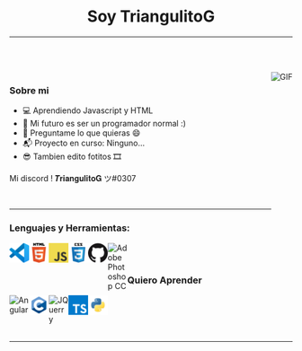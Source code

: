 <p>
  <h1 align="center"><b>Soy TriangulitoG</b></h1>
</p>

***

<p align="center">
<br>
</p>

<br>

<img align="right" height="270px" alt="GIF" src="https://i.imgur.com/lAuVRoj.png" />

### Sobre mi
- 💻 Aprendiendo Javascript y HTML
- 🥅 Mi futuro es ser un programador normal :)
- 💬 Preguntame lo que quieras :smile:
- 📬 Proyecto en curso: Ninguno... 
- 😎 Tambien edito fotitos 🎞

Mi discord ! 𝑻𝐫𝐢𝐚𝐧𝐠𝐮𝐥𝐢𝐭𝐨𝐆 ツ#0307

<br>

***

### Lenguajes y Herramientas: 

<img align="left" alt="Visual Studio Code" width="35px" src="https://raw.githubusercontent.com/github/explore/80688e429a7d4ef2fca1e82350fe8e3517d3494d/topics/visual-studio-code/visual-studio-code.png" />
<img align="left" alt="HTML5" width="35px" src="https://raw.githubusercontent.com/github/explore/80688e429a7d4ef2fca1e82350fe8e3517d3494d/topics/html/html.png" />
<img align="left" alt="JavaScript" width="35px" src="https://raw.githubusercontent.com/github/explore/80688e429a7d4ef2fca1e82350fe8e3517d3494d/topics/javascript/javascript.png" />
<img align="left" alt="CSS" width="35px" src="https://raw.githubusercontent.com/github/explore/80688e429a7d4ef2fca1e82350fe8e3517d3494d/topics/css/css.png" />
<img align="left" alt="GitHub" width="35px" src="https://raw.githubusercontent.com/github/explore/78df643247d429f6cc873026c0622819ad797942/topics/github/github.png" />
<img align="left" alt="Adobe Photoshop CC" width="35px" src="https://user-images.githubusercontent.com/53043542/151185770-748957dd-19af-495e-9185-a966698db64d.png" />

<br>
<br>

### Quiero Aprender
<img align="left" alt="Angular" width="35px" src="https://github.com/angular/angular/raw/main/aio/src/assets/images/logos/angular/angular.png" />
<img align="left" alt="C#" width="35px" src="https://raw.githubusercontent.com/github/explore/f3e22f0dca2be955676bc70d6214b95b13354ee8/topics/c/c.png" />
<img align="left" alt="JQuerry" width="35px" src="https://imgur.com/CV2g7ZC.png" />
<img align="left" alt="TypeScript" width="35px" src="https://raw.githubusercontent.com/github/explore/80688e429a7d4ef2fca1e82350fe8e3517d3494d/topics/typescript/typescript.png" />
<img align="left" alt="Python" width="35px" src="https://raw.githubusercontent.com/github/explore/80688e429a7d4ef2fca1e82350fe8e3517d3494d/topics/python/python.png" />

<br>
<br>
<br>
<br>

***
